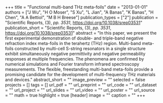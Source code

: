 +++
title = "Functional multi-band THz meta-foils"
date = "2013-01-01"
authors = ["J Wu", "H O Moser", "S Xu", "L Jian", "A Banas", "K Banas", "H Chen", "A A Bettiol", "M B H Breese"]
publication_types = ["2"]
publication = "Scientific Reports, (3), _pp. 3531_, https://doi.org/10.1038/srep03531"
publication_short = "Scientific Reports, (3), _pp. 3531_, https://doi.org/10.1038/srep03531"
abstract = "In this paper, we present the first experimental demonstration of double- and triple-band negative refraction index meta-foils in the terahertz (THz) region. Multi-band meta-foils constructed by multi-cell S-string resonators in a single structure exhibit simultaneously negative permittivity and negative permeability responses at multiple frequencies. The phenomena are confirmed by numerical simulations and Fourier transform infrared spectroscopy measurements. The flexible, freestanding multi-band meta-foils provide a promising candidate for the development of multi-frequency THz materials and devices."
abstract_short = ""
image_preview = ""
selected = false
projects = []
tags = []
url_pdf = ""
url_preprint = ""
url_code = ""
url_dataset = ""
url_project = ""
url_slides = ""
url_video = ""
url_poster = ""
url_source = ""
math = true
highlight = true
[header]
image = ""
caption = ""
+++
